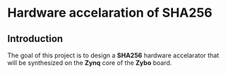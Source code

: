 # Hardware accelaration of SHA256

## Introduction
The goal of this project is to design a **SHA256** hardware accelarator that will be synthesized on the **Zynq** core of the **Zybo** board. 
